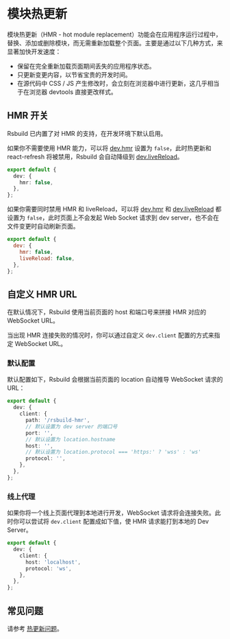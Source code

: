 # 模块热更新

模块热更新（HMR - hot module replacement）功能会在应用程序运行过程中，替换、添加或删除模块，而无需重新加载整个页面。主要是通过以下几种方式，来显著加快开发速度：

- 保留在完全重新加载页面期间丢失的应用程序状态。
- 只更新变更内容，以节省宝贵的开发时间。
- 在源代码中 CSS / JS 产生修改时，会立刻在浏览器中进行更新，这几乎相当于在浏览器 devtools 直接更改样式。

## HMR 开关

Rsbuild 已内置了对 HMR 的支持，在开发环境下默认启用。

如果你不需要使用 HMR 能力，可以将 [dev.hmr](/config/dev/hmr) 设置为 `false`，此时热更新和 react-refresh 将被禁用，Rsbuild 会自动降级到 [dev.liveReload](/config/dev/live-reload)。

```ts title="rsbuild.config.ts"
export default {
  dev: {
    hmr: false,
  },
};
```

如果你需要同时禁用 HMR 和 liveReload，可以将 [dev.hmr](/config/dev/hmr) 和 [dev.liveReload](/config/dev/live-reload) 都设置为 `false`，此时页面上不会发起 Web Socket 请求到 dev server，也不会在文件变更时自动刷新页面。

```js title="rsbuild.config.ts"
export default {
  dev: {
    hmr: false,
    liveReload: false,
  },
};
```

## 自定义 HMR URL

在默认情况下，Rsbuild 使用当前页面的 host 和端口号来拼接 HMR 对应的 WebSocket URL。

当出现 HMR 连接失败的情况时，你可以通过自定义 `dev.client` 配置的方式来指定 WebSocket URL。

### 默认配置

默认配置如下，Rsbuild 会根据当前页面的 location 自动推导 WebSocket 请求的 URL：

```ts
export default {
  dev: {
    client: {
      path: '/rsbuild-hmr',
      // 默认设置为 dev server 的端口号
      port: '',
      // 默认设置为 location.hostname
      host: '',
      // 默认设置为 location.protocol === 'https:' ? 'wss' : 'ws'
      protocol: '',
    },
  },
};
```

### 线上代理

如果你将一个线上页面代理到本地进行开发，WebSocket 请求将会连接失败。此时你可以尝试将 `dev.client` 配置成如下值，使 HMR 请求能打到本地的 Dev Server。

```ts
export default {
  dev: {
    client: {
      host: 'localhost',
      protocol: 'ws',
    },
  },
};
```

## 常见问题

请参考 [热更新问题](/guide/faq/hmr)。
